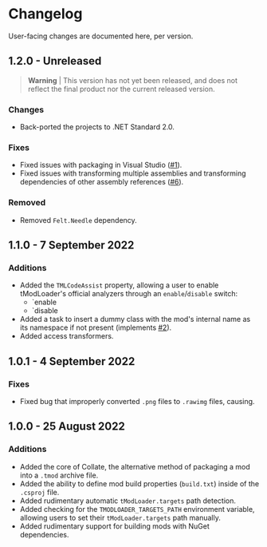 # Changelog

User-facing changes are documented here, per version.


## 1.2.0 - Unreleased

> **Warning** | This version has not yet been released, and does not reflect the final product nor the current released version.

### Changes

- Back-ported the projects to .NET Standard 2.0.

### Fixes

- Fixed issues with packaging in Visual Studio ([#1](https://github.com/rejuvena/collate/issues/1)).
- Fixed issues with transforming multiple assemblies and transforming dependencies of other assembly references ([#6](https://github.com/rejuvena/collate/issues/6)).

### Removed

- Removed `Felt.Needle` dependency.

## 1.1.0 - 7 September 2022

### Additions

- Added the `TMLCodeAssist` property, allowing a user to enable tModLoader's official analyzers through an `enable`/`disable` switch:
  - `<TMLCodeAssist>enable</TMLCodeAssist>
  - `<TMLCodeAssist>disable</TMLCodeAssist>
- Added a task to insert a dummy class with the mod's internal name as its namespace if not present (implements [#2](https://github.com/rejuvena/collate/issues/2)).
- Added access transformers. <!-- TODO: ELABORATE -->

## 1.0.1 - 4 September 2022

### Fixes

- Fixed bug that improperly converted `.png` files to `.rawimg` files, causing. 

## 1.0.0 - 25 August 2022

### Additions

- Added the core of Collate, the alternative method of packaging a mod into a `.tmod` archive file.
- Added the ability to define mod build properties (`build.txt`) inside of the `.csproj` file.
- Added rudimentary automatic `tModLoader.targets` path detection.
- Added checking for the `TMODLOADER_TARGETS_PATH` environment variable, allowing users to set their `tModLoader.targets` path manually.
- Added rudimentary support for building mods with NuGet dependencies.
